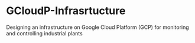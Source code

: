 # GCloudP-Infrasrtucture
Designing an infrastructure on Google Cloud Platform (GCP) for monitoring and controlling industrial plants
